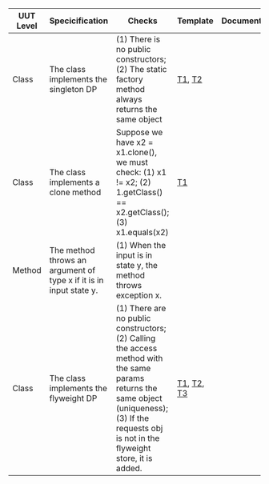 | UUT Level | Specicification | Checks |      Template | Documentation
|-----------|-----------------|--------|---------------|---------------|
| Class |The class implements the singleton DP|(1) There is no public constructors; (2) The static factory method always returns the same object | [T1](https://github.com/AlexaHernandez/DScribe/blob/ff12f08d5b0b0d9420d0b9f1cd7599d69b6a2069/templates/Template.java#L13), [T2](https://github.com/AlexaHernandez/DScribe/blob/ff12f08d5b0b0d9420d0b9f1cd7599d69b6a2069/templates/Template.java#L20)
| Class |The class implements a clone method|Suppose we have x2 = x1.clone(), we must check: (1) x1 != x2; (2)  1.getClass() == x2.getClass(); (3) x1.equals(x2)| [T1](https://github.com/AlexaHernandez/DScribe/blob/ff12f08d5b0b0d9420d0b9f1cd7599d69b6a2069/templates/Template.java#L28)
| Method |The method throws an argument of type x if it is in input state y.|(1) When the input is in state y, the method throws exception x.|
| Class |The class implements the flyweight DP |(1) There are no public constructors; (2) Calling the access method with the same params returns the same object (uniqueness); (3) If the requests obj is not in the flyweight store, it is added.|[T1](https://github.com/AlexaHernandez/DScribe/blob/ff12f08d5b0b0d9420d0b9f1cd7599d69b6a2069/templates/Template.java#L13), [T2](https://github.com/AlexaHernandez/DScribe/blob/ff12f08d5b0b0d9420d0b9f1cd7599d69b6a2069/templates/Template.java#L38), [T3](https://github.com/AlexaHernandez/DScribe/blob/ff12f08d5b0b0d9420d0b9f1cd7599d69b6a2069/templates/Template.java#L46)

